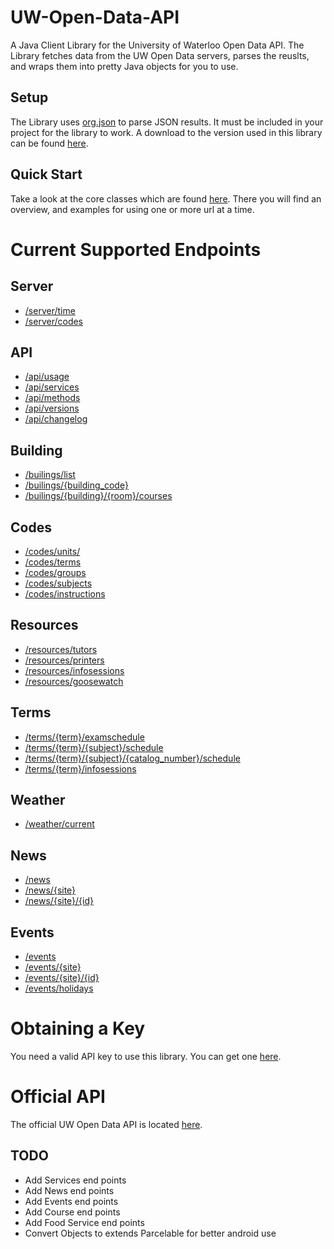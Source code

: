 # UW-Open-Data-API
A Java Client Library for the University of Waterloo Open Data API. The Library fetches data from the UW Open Data servers,
parses the reuslts, and wraps them into pretty Java objects for you to use.

## Setup
The Library uses [org.json](http://www.json.org/java/) to parse JSON results. It must be included in your project for the library
to work. A download to the version used in this library can be found [here](https://code.google.com/p/org-json-java/downloads/list).

## Quick Start
Take a look at the core classes which are found [here](/Core). There you will find an overview, and examples for 
using one or more url at a time.

# Current Supported Endpoints
## Server
* [/server/time](/Server)
* [/server/codes](/Server)

## API
* [/api/usage](/API)
* [/api/services](/API)
* [/api/methods](/API)
* [/api/versions](/API)
* [/api/changelog](/API)

## Building
* [/builings/list](/Building)
* [/builings/{building_code}](/Building)
* [/builings/{building}/{room}/courses](/Building)

## Codes
* [/codes/units/](/Codes)
* [/codes/terms](/Codes)
* [/codes/groups](/Codes)
* [/codes/subjects](/Codes)
* [/codes/instructions](/Codes)

## Resources
* [/resources/tutors](/Resources)
* [/resources/printers](/Resources)
* [/resources/infosessions](/Resources)
* [/resources/goosewatch](/Resources)

## Terms
* [/terms/{term}/examschedule](/Terms)
* [/terms/{term}/{subject}/schedule](/Terms)
* [/terms/{term}/{subject}/{catalog_number}/schedule](/Terms)
* [/terms/{term}/infosessions](/Terms)

## Weather
* [/weather/current](/Weather)

## News
* [/news](/News)
* [/news/{site}](/News)
* [/news/{site}/{id}](/News)

## Events
* [/events](/Events)
* [/events/{site}](/Events)
* [/events/{site}/{id}](/Events)
* [/events/holidays](/Events)

# Obtaining a Key
You need a valid API key to use this library. You can get one [here](https://api.uwaterloo.ca/).

# Official API
The official UW Open Data API is located [here](https://github.com/uWaterloo/api-documentation). 

## TODO
* Add Services end points
* Add News end points
* Add Events end points
* Add Course end points
* Add Food Service end points
* Convert Objects to extends Parcelable for better android use
